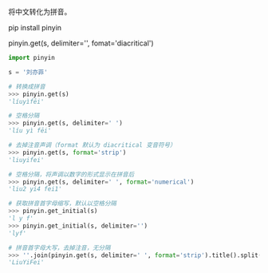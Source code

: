 将中文转化为拼音。

pip install pinyin

pinyin.get(s, delimiter='', fomat='diacritical')

```Python
import pinyin

s = '刘亦菲'

# 转换成拼音
>>> pinyin.get(s)
'líuyìfēi'

# 空格分隔
>>> pinyin.get(s, delimiter=' ')
'líu yì fēi'

# 去掉注音声调（format 默认为 diacritical 变音符号）
>>> pinyin.get(s, format='strip')
'liuyifei'

# 空格分隔，将声调以数字的形式显示在拼音后
>>> pinyin.get(s, delimiter=' ', format='numerical')
'liu2 yi4 fei1'

# 获取拼音首字母缩写，默认以空格分隔
>>> pinyin.get_initial(s)
'l y f'
>>> pinyin.get_initial(s, delimiter='')
'lyf'

# 拼音首字母大写，去掉注音，无分隔
>>> ''.join(pinyin.get(s, delimiter=' ', format='strip').title().split())
'LiuYiFei'
```
